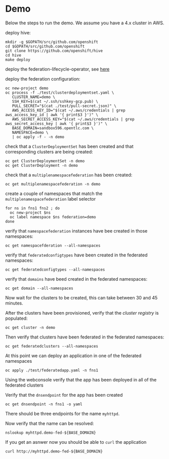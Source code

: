 # Demo

Below the steps to run the demo.
We assume you have a 4.x cluster in AWS.

deploy hive:

```shell
mkdir -g $GOPATH/src/github.com/openshift
cd $GOPATH/src/github.com/openshift
git clone https://github.com/openshift/hive
cd hive
make deploy
```

deploy the federation-lifecycle-operator, see [here](./README.md#Installetion)

deploy the federation configuration:

```shell
oc new-project demo
oc process -f ./test/clusterdeploymentset.yaml \
   CLUSTER_NAME=demo \
   SSH_KEY=$(cat ~/.ssh/sshkey-gcp.pub) \
   PULL_SECRET="$(cat ./test/pull-secret.json)" \
   AWS_ACCESS_KEY_ID="$(cat ~/.aws/credentials | grep aws_access_key_id | awk '{ print$3 }')" \
   AWS_SECRET_ACCESS_KEY="$(cat ~/.aws/credentials | grep aws_secret_access_key | awk '{ print$3 }')" \
   BASE_DOMAIN=sandbox596.opentlc.com \
   NAMESPACE=demo \
   | oc apply -f - -n demo
```

check that a `ClusterDeploymentSet` has been created and that corresponding clusters are being created:

```shell
oc get ClusterDeploymentSet -n demo
oc get ClusterDeployment -n demo
```

check that a `multiplenamespacefederation` has been created:

```shell
oc get multiplenamespacefederation -n demo
```

create a couple of namespaces that match the `multiplenamespacefederation` label selector

```shell
for ns in fns1 fns2 ; do
  oc new-project $ns
  oc label namespace $ns federation=demo
done
```

verify that `namespacefederation` instances have bee created in those namespaces:

```shell
oc get namespacefderation --all-namespaces
```

verify that `federatedconfigtypes` have been created in the federated namespaces:

```shell
oc get federatedconfigtypes --all-namespaces
```

verify that `domains` have beed created in the federated namespaces:

```shell
oc get domain --all-namespaces
```

Now wait for the clusters to be created, this can take between 30 and 45 minutes.

After the clusters have been provisioned, verify that the *cluster registry* is populated:

```shell
oc get cluster -n demo
```

Then verify that clusters have been federated in the federated namespaces:

```shell
oc get federatedclusters --all-namespaces
```

At this point we can deploy an application in one of the federated namespaces

```shell
oc apply ./test/federatedapp.yaml -n fns1
```

Using the webconsole verify that the app has been deployed in all of the federated clusters

Verify that the `dnsendpoint` for the app has been created

```shell
oc get dnsendpoint -n fns1 -o yaml
```

There should be three endpoints for the name `myhttpd`.

Now verify that the name can be resolved:

```shell
nslookup myhttpd.demo-fed-${BASE_DOMAIN}
```

If you get an asnwer now you should be able to `curl` the application

```shell
curl http://myhttpd.demo-fed-${BASE_DOMAIN}
```